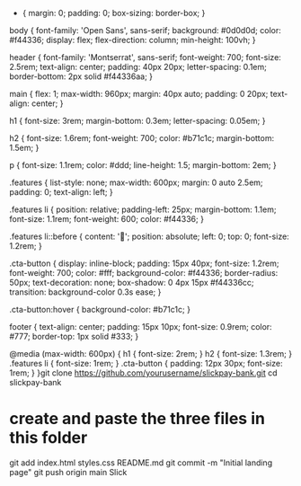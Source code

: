 * {
  margin: 0;
  padding: 0;
  box-sizing: border-box;
}

body {
  font-family: 'Open Sans', sans-serif;
  background: #0d0d0d;
  color: #f44336;
  display: flex;
  flex-direction: column;
  min-height: 100vh;
}

header {
  font-family: 'Montserrat', sans-serif;
  font-weight: 700;
  font-size: 2.5rem;
  text-align: center;
  padding: 40px 20px;
  letter-spacing: 0.1em;
  border-bottom: 2px solid #f44336aa;
}

main {
  flex: 1;
  max-width: 960px;
  margin: 40px auto;
  padding: 0 20px;
  text-align: center;
}

h1 {
  font-size: 3rem;
  margin-bottom: 0.3em;
  letter-spacing: 0.05em;
}

h2 {
  font-size: 1.6rem;
  font-weight: 700;
  color: #b71c1c;
  margin-bottom: 1.5em;
}

p {
  font-size: 1.1rem;
  color: #ddd;
  line-height: 1.5;
  margin-bottom: 2em;
}

.features {
  list-style: none;
  max-width: 600px;
  margin: 0 auto 2.5em;
  padding: 0;
  text-align: left;
}

.features li {
  position: relative;
  padding-left: 25px;
  margin-bottom: 1.1em;
  font-size: 1.1rem;
  font-weight: 600;
  color: #f44336;
}

.features li::before {
  content: '🔴';
  position: absolute;
  left: 0;
  top: 0;
  font-size: 1.2rem;
}

.cta-button {
  display: inline-block;
  padding: 15px 40px;
  font-size: 1.2rem;
  font-weight: 700;
  color: #fff;
  background-color: #f44336;
  border-radius: 50px;
  text-decoration: none;
  box-shadow: 0 4px 15px #f44336cc;
  transition: background-color 0.3s ease;
}

.cta-button:hover {
  background-color: #b71c1c;
}

footer {
  text-align: center;
  padding: 15px 10px;
  font-size: 0.9rem;
  color: #777;
  border-top: 1px solid #333;
}

@media (max-width: 600px) {
  h1 { font-size: 2rem; }
  h2 { font-size: 1.3rem; }
  .features li { font-size: 1rem; }
  .cta-button {
    padding: 12px 30px;
    font-size: 1rem;
  }
}git clone https://github.com/yourusername/slickpay-bank.git
cd slickpay-bank
# create and paste the three files in this folder
git add index.html styles.css README.md
git commit -m "Initial landing page"
git push origin main Slick